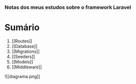 ### Notas dos meus estudos sobre o framework Laravel

# Sumário

1. [[Routes]]
2. [[Database]]
3. [[Migrations]]
4. [[Seeders]]
5. [[Models]]
6. [[Middleware]]

![[diagrama.png]]